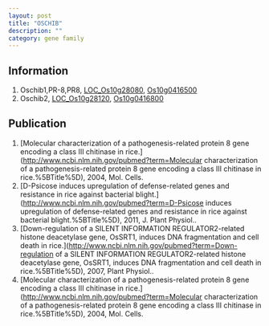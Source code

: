 ```yaml
---
layout: post
title: "OSCHIB"
description: ""
category: gene family
---
```


## Information
1. Oschib1,PR-8,PR8, [LOC_Os10g28080](http://rice.plantbiology.msu.edu/cgi-bin/ORF_infopage.cgi?orf=LOC_Os10g28080), [Os10g0416500](http://rapdb.dna.affrc.go.jp/viewer/gbrowse_details/irgsp1?name=Os10g0416500)
2. Oschib2, [LOC_Os10g28120](http://rice.plantbiology.msu.edu/cgi-bin/ORF_infopage.cgi?orf=LOC_Os10g28120), [Os10g0416800](http://rapdb.dna.affrc.go.jp/viewer/gbrowse_details/irgsp1?name=Os10g0416800)

## Publication
1. [Molecular characterization of a pathogenesis-related protein 8 gene encoding a class III chitinase in rice.](http://www.ncbi.nlm.nih.gov/pubmed?term=Molecular characterization of a pathogenesis-related protein 8 gene encoding a class III chitinase in rice.%5BTitle%5D), 2004, Mol. Cells.
2. [D-Psicose induces upregulation of defense-related genes and resistance in rice against bacterial blight.](http://www.ncbi.nlm.nih.gov/pubmed?term=D-Psicose induces upregulation of defense-related genes and resistance in rice against bacterial blight.%5BTitle%5D), 2011, J. Plant Physiol..
3. [Down-regulation of a SILENT INFORMATION REGULATOR2-related histone deacetylase gene, OsSRT1, induces DNA fragmentation and cell death in rice.](http://www.ncbi.nlm.nih.gov/pubmed?term=Down-regulation of a SILENT INFORMATION REGULATOR2-related histone deacetylase gene, OsSRT1, induces DNA fragmentation and cell death in rice.%5BTitle%5D), 2007, Plant Physiol..
4. [Molecular characterization of a pathogenesis-related protein 8 gene encoding a class III chitinase in rice.](http://www.ncbi.nlm.nih.gov/pubmed?term=Molecular characterization of a pathogenesis-related protein 8 gene encoding a class III chitinase in rice.%5BTitle%5D), 2004, Mol. Cells.


